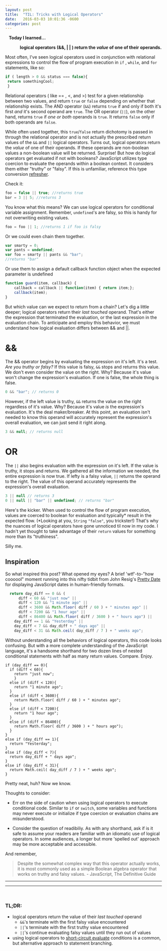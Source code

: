 ```yaml
---
layout: post
title:  "TIL: Tricks with Logical Operators"
date:   2016-03-03 10:01:36 -0600
categories: post
---
```


  &nbsp;  &nbsp;**Today I learned...**

  &nbsp; &nbsp;  &nbsp;  &nbsp;  &nbsp;  &nbsp; **logical operators (&&, &#124; &#124; ) return the _value_ of one of their operands.**



Most often, I've seen logical operators used in conjunction with relational expressions to control the flow of program execution in `if` , `while`, and `for` statements, like so:

```javascript
if ( length > 0 && status === false){
 return somethingCool;
 }
```

Relational operators ( like == , <, and >) test for a given relationship between two values, and return `true` or `false` depending on whether that relationship exists. The AND operator (`&&`) returns `true` if and only if both it's first _and_ it's second operand are `true`. The OR operator (`||`), on the other hand, returns `true` if _one or both_ operands is `true`.  It returns `false` only if both operands are `false`.  


While often used together, this `true`/`false` return dichotomy is passed in through the relational operator and is not actually the prescribed return values of the `&&` and `||` logical operators.
Turns out, logical operators return the _value_ of one of their operands. If these operands are non-boolean values a non-boolean value will be returned. Surprise! But how do logical operators get evaluated if not with booleans? JavaScript utilizes type coercion to evaluate the operands within a boolean context. It considers them either "truthy" or "falsy". If this is unfamiliar, reference this type conversion [refresher](http://www.w3schools.com/js/js_type_conversion.asp). 

Check it:

```javascript
foo = false || true; //returns true
bar = 3 || 5; //returns 3
```

You know what this means? We can use logical operators for conditional variable assignment. Remember, `undefined`'s are falsy, so this is handy for not overwriting existing values.

```javascript
foo = foo || 1; //returns 1 if foo is falsy
```

Or we could even chain them together.

```javascript
var smarty = 0;
var pants = undefined;
var foo = smarty || pants && "bar";
//returns "bar"
```

Or use them to assign a default callback function object when the expected parameter is undefined

```javascript
function guard(item, callback) {
    callback = callback || function(item) { return item;};
    callback(item); 
}
```
But which value can we expect to return from a chain? Let's dig a little deeper; logical operators return their _last touched_ operand. That's either the expression that terminated the evaluation, or the last expression in the evaluation chain. To anticipate and employ this behavior, we must understand how logical evaluation differs between && and ||.

# &&

The && operator begins by evaluating the expression on it's left. It's a test. _Are you truthy or falsy?_ 
If this value is falsy, `&&` stops and returns this value. We don't even consider the value on the right. Why? Because it's value won't change the expression's evaluation. If one is false, the whole thing is false.

```javascript
0 && "bar"; // returns 0
```

However, if the left value is truthy, `&&` returns the value on the right regardless of it's value. Why? Because it's value _is_ the expression's evaluation. It's the deal maker/breaker. At this point, an evaluation isn't needed to know this operand will accurately represent the expression's overall evaluation, we can just send it right along. 
    

```javascript
3 && null; // returns null
```

# OR

The ```||``` also begins evaluation with the expression on it's left. If the value is truthy, it stops and returns. We gathered all the information we needed, the entire expression is now true. If lefty is a falsy value, `||` returns the operand to the right. The value of this operand accurately represents the expression's overall evaluation. 

```javascript
3 || null // returns 3
0 || null || "bar" || undefined; // returns "bar"
```

Here's the kicker. When used to control the flow of program execution, values are coerced to boolean for evaluation and typically* result in the expected flow. (*Looking at you, `String` `"false"`, you trickster!)  That's why the nuances of logical operators have gone unnoticed til now in my code. I hadn't yet thought to take advantage of their `return` values for something more than its "truthiness".

Silly me.

## Inspiration

So what inspired this post? What opened my eyes? A brief 'wtf'-to-"how coooool" moment running into this nifty tidbit from John Resig's [Pretty Date](http://ejohn.org/files/pretty.js "source") for displaying JavaScript dates in human-friendly formats. 

```javascript
  return day_diff == 0 && (
      diff < 60 && "just now" ||
      diff < 120 && "1 minute ago" ||
      diff < 3600 && Math.floor( diff / 60 ) + " minutes ago" ||
      diff < 7200 && "1 hour ago" ||
      diff < 86400 && Math.floor( diff / 3600 ) + " hours ago") ||
    day_diff == 1 && "Yesterday" ||
    day_diff < 7 && day_diff + " days ago" ||
    day_diff < 31 && Math.ceil( day_diff / 7 ) + " weeks ago";
```
 Without understanding all the behaviors of logical operators, this code looks confusing. But with a more complete understanding of the JavaScript language, it's a handsome shorthand for two dozen lines of nested conditional statements with half as many return values. Compare. Enjoy. 

```
if (day_diff == 0){
  if (diff < 60){
    return "just now";
    }
  else if (diff < 120){
    return "1 minute ago";
  }
  else if (diff < 3600){
    return Math.floor( diff / 60 ) + " minutes ago";
  }
  else if (diff < 7200){
    return "1 hour ago";
  }
  else if (diff < 86400){
    return Math.floor( diff / 3600 ) + " hours ago");
  }
}
else if (day_diff == 1){
  return "Yesterday";
} 
else if (day_diff < 7){
  return day_diff + " days ago";
} 
else if (day_diff < 31){
  return Math.ceil( day_diff / 7 ) + " weeks ago";
}
```

Pretty neat, huh? Now we know. 

Thoughts to consider:

- Err on the side of caution when using logical operators to execute conditional code. Similar to `if` or `switch`, some variables and functions may never execute or initialize if type coercion or evaluation chains are misunderstood.

- Consider the question of readibiliy. As with any shorthand, ask if is it safe to assume your readers are familiar with an idiomatic use of logical operators. In some audiences, a longer but more 'spelled out' approach may be more acceptable and accessible.

And remember,

>Despite the somewhat complex way that this operator actually works, it is most commonly used as a simple Boolean algebra operator that works on truthy and falsy values. - JavaScript, The Definitive Guide

---

---
<br>

### TL;DR:
* logical operators return the value of their _last touched_ operand
  * `&&`'s terminate with the first falsy value encountered
  * `||`'s terminate with the first truthy value encountered
  * `||`'s continue evaluating falsy values until they run out of values
* using logical operators to [short-circuit evaluate](https://en.wikipedia.org/wiki/Short-circuit_evaluation) conditions is a common, but alternative approach to statement branching.





